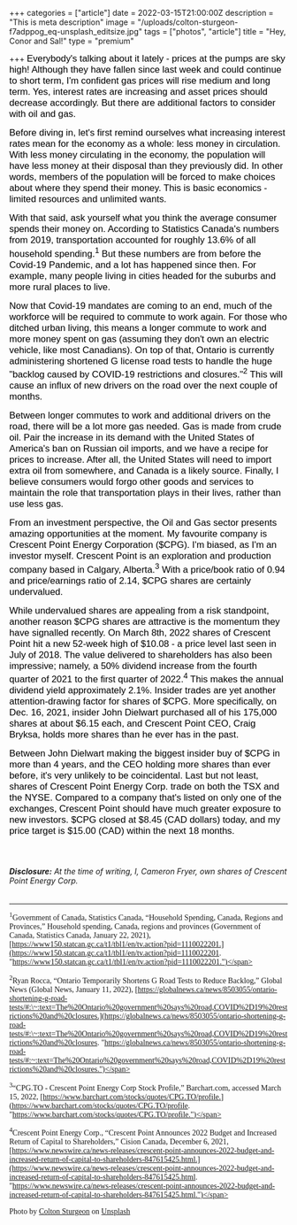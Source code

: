 +++
categories = ["article"]
date = 2022-03-15T21:00:00Z
description = "This is meta description"
image = "/uploads/colton-sturgeon-f7adppog_eq-unsplash_editsize.jpg"
tags = ["photos", "article"]
title = "Hey, Conor and Sal!"
type = "premium"

+++
<span style="color:black"><span style="font-family:Arial; font-size:1.2em;">Everybody's talking about it lately - prices at the pumps are sky high! Although they have fallen since last week and could continue to short term, I'm confident gas prices will rise medium and long term. Yes, interest rates are increasing and asset prices should decrease accordingly. But there are additional factors to consider with oil and gas.</span></span>

<span style="color:black"><span style="font-family:Arial; font-size:1.2em;">Before diving in, let's first remind ourselves what increasing interest rates mean for the economy as a whole: less money in circulation. With less money circulating in the economy, the population will have less money at their disposal than they previously did. In other words, members of the population will be forced to make choices about where they spend their money. This is basic economics - limited resources and unlimited wants.</span></span>

<span style="color:black"><span style="font-family:Arial; font-size:1.2em;">With that said, ask yourself what you think the average consumer spends their money on. According to Statistics Canada's numbers from 2019, transportation accounted for roughly 13.6% of all household spending.<sup>1</sup> But these numbers are from before the Covid-19 Pandemic, and a lot has happened since then. For example, many people living in cities headed for the suburbs and more rural places to live.</span></span>

<span style="color:black"><span style="font-family:Arial; font-size:1.2em;">Now that Covid-19 mandates are coming to an end, much of the workforce will be required to commute to work again. For those who ditched urban living, this means a longer commute to work and more money spent on gas (assuming they don't own an electric vehicle, like most Canadians). On top of that, Ontario is currently administering shortened G license road tests to handle the huge "backlog caused by COVID-19 restrictions and closures."<sup>2</sup> This will cause an influx of new drivers on the road over the next couple of months.</span></span>

<span style="color:black"><span style="font-family:Arial; font-size:1.2em;">Between longer commutes to work and additional drivers on the road, there will be a lot more gas needed. Gas is made from crude oil. Pair the increase in its demand with the United States of America's ban on Russian oil imports, and we have a recipe for prices to increase. After all, the United States will need to import extra oil from somewhere, and Canada is a likely source. Finally, I believe consumers would forgo other goods and services to maintain the role that transportation plays in their lives, rather than use less gas.</span></span>

<span style="color:black"><span style="font-family:Arial; font-size:1.2em;">From an investment perspective, the Oil and Gas sector presents amazing opportunities at the moment. My favourite company is Crescent Point Energy Corporation ($CPG). I'm biased, as I'm an investor myself. Crescent Point is an exploration and production company based in Calgary, Alberta.<sup>3</sup> With a price/book ratio of 0.94 and price/earnings ratio of 2.14, $CPG shares are certainly undervalued.</span></span>

<span style="color:black"><span style="font-family:Arial; font-size:1.2em;">While undervalued shares are appealing from a risk standpoint, another reason $CPG shares are attractive is the momentum they have signalled recently. On March 8th, 2022 shares of Crescent Point hit a new 52-week high of $10.08 - a price level last seen in July of 2018. The value delivered to shareholders has also been impressive; namely, a 50% dividend increase from the fourth quarter of 2021 to the first quarter of 2022.<sup>4</sup> This makes the annual dividend yield approximately 2.1%. Insider trades are yet another attention-drawing factor for shares of $CPG. More specifically, on Dec. 16, 2021, insider John Dielwart purchased all of his 175,000 shares at about $6.15 each, and Crescent Point CEO, Craig Bryksa, holds more shares than he ever has in the past.</span></span>

<span style="color:black"><span style="font-family:Arial; font-size:1.2em;">Between John Dielwart making the biggest insider buy of $CPG in more than 4 years, and the CEO holding more shares than ever before, it's very unlikely to be coincidental. Last but not least, shares of Crescent Point Energy Corp. trade on both the TSX and the NYSE. Compared to a company that's listed on only one of the exchanges, Crescent Point should have much greater exposure to new investors. $CPG closed at $8.45 (CAD dollars) today, and my price target is $15.00 (CAD) within the next 18 months.</span></span>

ㅤ

###### **Disclosure:** At the time of writing, I, Cameron Fryer, own shares of Crescent Point Energy Corp.

***

<span style="font-family:Times New Roman; font-size:1em;"><sup>1</sup>Government of Canada, Statistics Canada, “Household Spending, Canada, Regions and Provinces,” Household spending, Canada, regions and provinces (Government of Canada, Statistics Canada, January 22, 2021), [https://www150.statcan.gc.ca/t1/tbl1/en/tv.action?pid=1110022201.](https://www150.statcan.gc.ca/t1/tbl1/en/tv.action?pid=1110022201. "https://www150.statcan.gc.ca/t1/tbl1/en/tv.action?pid=1110022201.")</span>

<span style="font-family:Times New Roman; font-size:1em;"><sup>2</sup>Ryan Rocca, “Ontario Temporarily Shortens G Road Tests to Reduce Backlog,” Global News (Global News, January 11, 2022), [https://globalnews.ca/news/8503055/ontario-shortening-g-road-tests/#:\~:text=The%20Ontario%20government%20says%20road,COVID%2D19%20restrictions%20and%20closures.](https://globalnews.ca/news/8503055/ontario-shortening-g-road-tests/#:\~:text=The%20Ontario%20government%20says%20road,COVID%2D19%20restrictions%20and%20closures. "https://globalnews.ca/news/8503055/ontario-shortening-g-road-tests/#:~:text=The%20Ontario%20government%20says%20road,COVID%2D19%20restrictions%20and%20closures.")</span>

<span style="font-family:Times New Roman; font-size:1em;"><sup>3</sup>“CPG.TO - Crescent Point Energy Corp Stock Profile,” Barchart.com, accessed March 15, 2022, [https://www.barchart.com/stocks/quotes/CPG.TO/profile.](https://www.barchart.com/stocks/quotes/CPG.TO/profile. "https://www.barchart.com/stocks/quotes/CPG.TO/profile.")</span>

<span style="font-family:Times New Roman; font-size:1em;"><sup>4</sup>Crescent Point Energy Corp., “Crescent Point Announces 2022 Budget and Increased Return of Capital to Shareholders,” Cision Canada, December 6, 2021, [https://www.newswire.ca/news-releases/crescent-point-announces-2022-budget-and-increased-return-of-capital-to-shareholders-847615425.html.](https://www.newswire.ca/news-releases/crescent-point-announces-2022-budget-and-increased-return-of-capital-to-shareholders-847615425.html. "https://www.newswire.ca/news-releases/crescent-point-announces-2022-budget-and-increased-return-of-capital-to-shareholders-847615425.html.")</span>

<span style="font-family:Times New Roman; font-size:1em;">Photo by [Colton Sturgeon](https://unsplash.com/@coltonsturgeon?utm_source=unsplash&utm_medium=referral&utm_content=creditCopyText) on [Unsplash](https://unsplash.com/s/photos/petroleum?utm_source=unsplash&utm_medium=referral&utm_content=creditCopyText)</span>